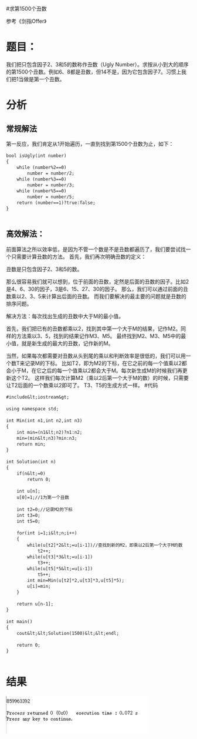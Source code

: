 #求第1500个丑数
>  
 参考《剑指Offer》 


# 题目：

我们把只包含因子2、3和5的数称作丑数（Ugly Number）。求按从小到大的顺序的第1500个丑数。例如6、8都是丑数，但14不是，因为它包含因子7。习惯上我们把1当做是第一个丑数。

# 分析

## 常规解法

第一反应，我们肯定从1开始遍历，一直到找到第1500个丑数为止，如下：

```
bool isUgly(int number)  
{  
    while (number%2==0)  
        number = number/2;  
    while (number%3==0)  
        number = number/3;  
    while (number%5==0)  
        number = number/5;  
    return (number==1)?true:false;  
}  


```

## 高效解法：

前面算法之所以效率低，是因为不管一个数是不是丑数都遍历了，我们要尝试找一个只需要计算丑数的方法。 首先，我们再次明确丑数的定义：

>  
 丑数是只包含因子2、3和5的数。 


那么很容易我们就可以想到，位于前面的丑数，定然是后面的丑数的因子。比如2是4、6、30的因子，3是6、15、27、30的因子。 那么，我们可以通过前面的丑数乘以2、3、5来计算出后面的丑数。 而我们要解决的最主要的问题就是丑数的排序问题。

>  
 解决方法：每次找出生成的丑数中大于M的最小值。 


首先，我们把已有的丑数都乘以2，找到其中第一个大于M的结果，记作M2。同样的方法乘以3、5，找到的结果记作M3、M5。 最终找到M2、M3、M5中的最小值，就是新生成的最大的丑数，记作新的M。

当然，如果每次都需要对丑数从头到尾的乘以和判断效率是很低的，我们可以用一个数T来记录M的下标。 比如T2，即为M2的下标，在它之前的每一个值乘以2都会小于M，在它之后的每一个值乘以2都会大于M。每次新生成M的时候我们再更新这个T2。 这样我们每次计算M2（乘以2后第一个大于M的数）的时候，只需要让T2后面的一个数乘以2即可了。 T3、T5的生成方式一样。 #代码

```
#include&lt;iostream&gt;

using namespace std;

int Min(int n1,int n2,int n3)
{
    int min=(n1&lt;n2)?n1:n2;
    min=(min&lt;n3)?min:n3;
    return min;
}

int Solution(int n)
{
    if(n&lt;=0)
        return 0;

    int u[n];
    u[0]=1;//1为第一个丑数

    int t2=0;//记录M2的下标
    int t3=0;
    int t5=0;

    for(int i=1;i&lt;n;i++)
    {
        while(u[t2]*2&lt;=u[i-1])//查找到新的M2，即乘以2后第一个大于M的数
            t2++;
        while(u[t3]*3&lt;=u[i-1])
            t3++;
        while(u[t5]*5&lt;=u[i-1])
            t5++;
        int min=Min(u[t2]*2,u[t3]*3,u[t5]*5);
        u[i]=min;
    }

    return u[n-1];
}

int main()
{
    cout&lt;&lt;Solution(1500)&lt;&lt;endl;

    return 0;
}


```

# 结果

<img src="https://raw.githubusercontent.com/Double2hao/xujiajia_blog/main/img/590.png" alt="这里写图片描述">